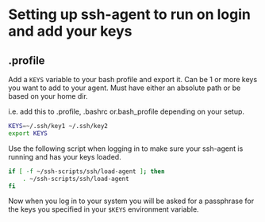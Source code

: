# Setting up ssh-agent to run on login and add your keys

## .profile

Add a `KEYS` variable to your bash profile and export it. Can be 1 or more keys you want to add to your agent. Must have either an absolute path or be based on your home dir.

i.e. add this to .profile, .bashrc or.bash_profile depending on your setup.

```bash
KEYS=~/.ssh/key1 ~/.ssh/key2
export KEYS
```

Use the following script when logging in to make sure your ssh-agent is running and has your keys loaded.


```bash
if [ -f ~/ssh-scripts/ssh/load-agent ]; then
    . ~/ssh-scripts/ssh/load-agent
fi
```

Now when you log in to your system you will be asked for a passphrase for the keys you specified in your `$KEYS` environment variable.
